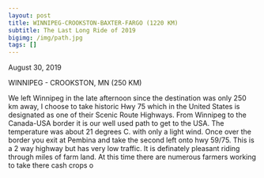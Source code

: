 ```yaml
---
layout: post
title: WINNIPEG-CROOKSTON-BAXTER-FARGO (1220 KM)
subtitle: The Last Long Ride of 2019
bigimg: /img/path.jpg
tags: []
---
```


August 30, 2019

WINNIPEG - CROOKSTON, MN (250 KM)

We left Winnipeg in the late afternoon since the destination was only 250 km away, I choose to take historic Hwy 75 which in the United States is designated as one of their Scenic Route Highways. From Winnipeg to the Canada-USA border it is our well used path to get to the USA. The temperature was about 21 degrees C. with only a light wind. Once over the border you exit at Pembina and take the second left onto hwy 59/75. This is a 2 way highway but has very low traffic. It is definately pleasant riding through miles of farm land. At this time there are numerous farmers working to take there cash crops o

